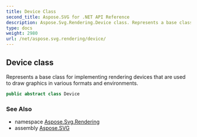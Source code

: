 ```yaml
---
title: Device Class
second_title: Aspose.SVG for .NET API Reference
description: Aspose.Svg.Rendering.Device class. Represents a base class for implementing rendering devices that are used to draw graphics in various formats and environments
type: docs
weight: 2980
url: /net/aspose.svg.rendering/device/
---
```

## Device class

Represents a base class for implementing rendering devices that are used to draw graphics in various formats and environments.

```csharp
public abstract class Device
```

### See Also

* namespace [Aspose.Svg.Rendering](../../aspose.svg.rendering/)
* assembly [Aspose.SVG](../../)
